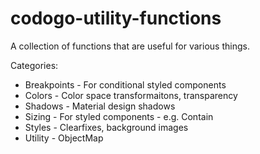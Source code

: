 # codogo-utility-functions

A collection of functions that are useful for various things.

Categories:

+ Breakpoints - For conditional styled components
+ Colors - Color space transformaitons, transparency
+ Shadows - Material design shadows
+ Sizing - For styled components - e.g. Contain
+ Styles - Clearfixes, background images
+ Utility - ObjectMap

